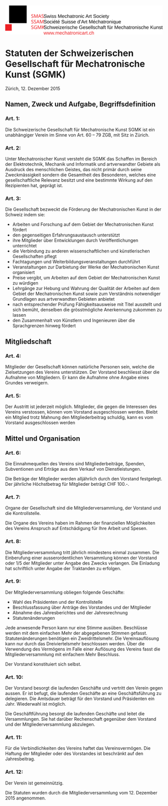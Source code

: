 ![LOGO](sgmk_logo_text.svg)

# Statuten der Schweizerischen Gesellschaft für Mechatronische Kunst (SGMK)

Zürich, 12. Dezember 2015

## Namen, Zweck und Aufgabe, Begriffsdefinition

### Art. 1:

Die Schweizerische Gesellschaft für Mechatronische Kunst SGMK ist ein unabhängiger Verein im Sinne von Art. 60 – 79 ZGB, mit Sitz in Zürich.

### Art. 2:

Unter Mechatronischer Kunst versteht die SGMK das Schaffen im Bereich der Elektrotechnik, Mechanik und Informatik und artverwandter Gebiete als Ausdruck des menschlichen Geistes, das nicht primär durch seine Zweckmässigkeit sondern die Gesamtheit des Besonderen, welches eine gesellschaftliche Relevanz besitzt und eine bestimmte Wirkung auf den Rezipienten hat, geprägt ist.

### Art. 3:

Die Gesellschaft bezweckt die Förderung der Mechatronischen Kunst in der Schweiz indem sie:

- Arbeiten und Forschung auf dem Gebiet der Mechatronischen Kunst fördert
- den gegenseitigen Erfahrungsaustausch unterstützt
- ihre Mitglieder über Entwicklungen durch Veröffentlichungen unterrichtet
- die Verbindung zu anderen wissenschaftlichen und künstlerischen Gesellschaften pflegt
- Fachtagungen und Weiterbildungsveranstaltungen durchführt
- Veranstaltungen zur Darbietung der Werke der Mechatronischen Kunst organisiert
- Preise vergibt, um Arbeiten auf dem Gebiet der Mechatronischen Kunst zu würdigen
- Lehrgänge zur Hebung und Wahrung der Qualität der Arbeiten auf dem Gebiet der Mechatronischen Kunst sowie zum Verständnis notwendiger Grundlagen aus artverwandten Gebieten anbietet
- nach entsprechender Prüfung Fähigkeitsausweise mit Titel ausstellt und sich bemüht, denselben die grösstmögliche Anerkennung zukommen zu lassen
- den Zusammenhalt von Künstlern und Ingenieuren über die Sprachgrenzen hinweg fördert

## Mitgliedschaft

### Art. 4:

Mitglieder der Gesellschaft können natürliche Personen sein, welche die Zielsetzungen des Vereins unterstützen. Der Vorstand beschliesst über die Aufnahme von Mitgliedern. Er kann die Aufnahme ohne Angabe eines Grundes verweigern.

### Art. 5:

Der Austritt ist jederzeit möglich. Mitglieder, die gegen die Interessen des Vereins verstossen, können vom Vorstand ausgeschlossen werden. Bleibt ein Mitglied trotz Mahnung den Mitgliederbeitrag schuldig, kann es vom Vorstand ausgeschlossen werden

## Mittel und Organisation

### Art. 6:

Die Einnahmequellen des Vereins sind Mitgliederbeiträge, Spenden, Subventionen und Erträge aus dem Verkauf von Dienstleistungen.

Die Beträge der Mitglieder werden alljährlich durch den Vorstand festgelegt. Der jährliche Höchstbetrag für Mitglieder beträgt CHF 100.-.

### Art. 7:

Organe der Gesellschaft sind die Mitgliederversammlung, der Vorstand und die Kontrollstelle.

Die Organe des Vereins haben im Rahmen der finanziellen Möglichkeiten des Vereins Anspruch auf Entschädigung für Ihre Arbeit und Spesen.

### Art. 8:

Die Mitgliederversammlung tritt jährlich mindestens einmal zusammen. Die Einberufung einer ausserordentlichen Versammlung können der Vorstand oder 1/5 der Mitglieder unter Angabe des Zwecks verlangen. Die Einladung hat schriftlich unter Angabe der Traktanden zu erfolgen.

### Art. 9:

Der Mitgliederversammlung obliegen folgende Geschäfte:

- Wahl des Präsidenten und der Kontrollstelle
- Beschlussfassung über Anträge des Vorstandes und der Mitglieder
- Abnahme des Jahresberichtes und der Jahresrechnung
- Statutenänderungen

Jede anwesende Person kann nur eine Stimme ausüben. Beschlüsse werden mit dem einfachen Mehr der abgegebenen Stimmen gefasst. Statutenänderungen benötigen ein Zweidrittelsmehr. Die Vereinsauflösung kann nur durch das Dreiviertelsmehr beschlossen werden. Über die Verwendung des Vermögens im Falle einer Auflösung des Vereins fasst die Mitgliederversammlung mit einfachem Mehr Beschluss.

Der Vorstand konstituiert sich selbst.

### Art. 10:

Der Vorstand besorgt die laufenden Geschäfte und vertritt den Verein gegen aussen. Er ist befugt, die laufenden Geschäfte an eine Geschäftsführung zu delegieren. Die Amtsdauer beträgt für den Vorstand und Präsidenten ein Jahr. Wiederwahl ist möglich.

Die Geschäftführung besorgt die laufenden Geschäfte und leitet die Versammlungen. Sie hat darüber Rechenschaft gegenüber dem Vorstand und der Mitgliederversammlung abzulegen.

### Art. 11:

Für die Verbindlichkeiten des Vereins haftet das Vereinsvermögen. Die Haftung der Mitglieder oder des Vorstandes ist beschränkt auf den Jahresbeitrag.

### Art. 12:

Der Verein ist gemeinnützig.

Die Statuten wurden durch die Mitgliederversammlung vom 12. Dezember 2015 angenommen.

